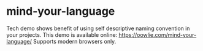 # mind-your-language
Tech demo shows benefit of using self descriptive naming convention in your projects.
This demo is available online: https://oowlie.com/mind-your-language/
Supports modern browsers only.
